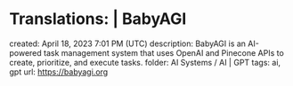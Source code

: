 # Translations: | BabyAGI

created: April 18, 2023 7:01 PM (UTC)
description: BabyAGI is an AI-powered task management system that uses OpenAI and Pinecone APIs to create, prioritize, and execute tasks.
folder: AI Systems / AI | GPT
tags: ai, gpt
url: https://babyagi.org